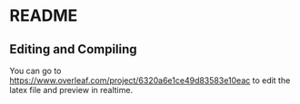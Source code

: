 # README
## Editing and Compiling

You can go to https://www.overleaf.com/project/6320a6e1ce49d83583e10eac to edit the latex file and preview in realtime.
